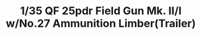 ---
layout: product
title: "1/35 QF 25pdr Field Gun Mk. II/I  w/No.27 Ammunition Limber(Trailer)"
price: "TBA" 
desc: "Maketa"
img_path: "/assets/img/BRNC35046.webp"
brand: "Bronco"
available: false
special_offer: false
new: false
soon: false
cat: "010000"
subcat: "015800"
subsubcat: "0N/A"
sifra: "BRNC35046"
popular: false
---